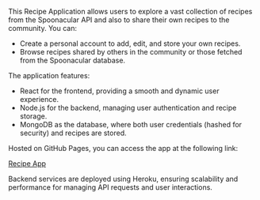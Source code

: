 This Recipe Application allows users to explore a vast collection of recipes from the Spoonacular API and also to share their own recipes to the community. You can:
<ul>
<li>Create a personal account to add, edit, and store your own recipes.</li>
<li>Browse recipes shared by others in the community or those fetched from the Spoonacular database.</li>
</ul>
The application features:
<ul>
<li>React for the frontend, providing a smooth and dynamic user experience.</li>
<li>Node.js for the backend, managing user authentication and recipe storage.</li>
<li>MongoDB as the database, where both user credentials (hashed for security) and recipes are stored.</li>
</ul>
Hosted on GitHub Pages, you can access the app at the following link:

<a href = "https://gazhib.github.io/recipe-app/">Recipe App</a>

Backend services are deployed using Heroku, ensuring scalability and performance for managing API requests and user interactions.

